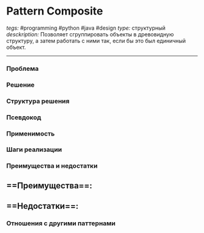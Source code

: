 # Pattern Composite
*tegs:* #programming #python #java #design 
*type:* структурный
*desckription:* Позволяет сгруппировать объекты в древовидную структуру, а затем работать с ними так, если бы это был единичный объект.

---
### Проблема


### Решение


### Структура решения

	
### Псевдокод


### Применимость


### Шаги реализации


### Преимущества и недостатки
==Преимущества==:
- 

==Недостатки==:
- 

### Отношения с другими паттернами 
